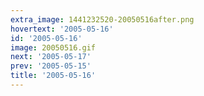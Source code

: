 ```yaml
---
extra_image: 1441232520-20050516after.png
hovertext: '2005-05-16'
id: '2005-05-16'
image: 20050516.gif
next: '2005-05-17'
prev: '2005-05-15'
title: '2005-05-16'
---
```


